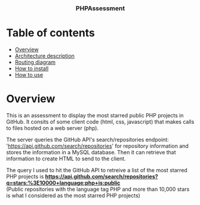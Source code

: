 <p align="center">
  <h3 align="center">PHPAssessment</h3></p>

# Table of contents

- [Overview](#overview)
- [Architecture description](#architecture-description)
- [Routing diagram](#routing-diagram)
- [How to install](#how-to-install)
- [How to use](#how-to-use)

# Overview

This is an assessment to display the most starred public PHP projects in GitHub. It consits of some client code (html, css, javascript) that makes calls to files hosted on a web server (php).

The server queries the GitHub API's search/repositories endpoint: 'https://api.github.com/search/repositories' for repository information and stores the information in a MySQL database. Then it can retrieve that information to create HTML to send to the client.

The query I used to hit the GitHub API to retreive a list of the most starred PHP projects is 
   **https://api.github.com/search/repositories?q=stars:%3E10000+language:php+is:public**   
(Public repositories with the language tag PHP and more than 10,000 stars is what I considered as the most starred PHP projects)


